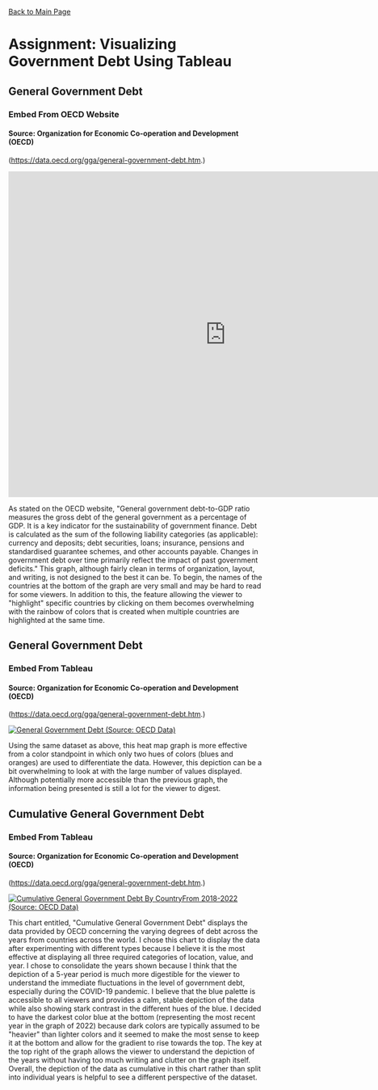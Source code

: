 [Back to Main Page](/README.md)

# Assignment: Visualizing Government Debt Using Tableau

## General Government Debt
### Embed From OECD Website
#### Source: Organization for Economic Co-operation and Development (OECD)
(https://data.oecd.org/gga/general-government-debt.htm.)
<iframe src="https://data.oecd.org/chart/7eMa" width="860" height="645" style="border: 0" mozallowfullscreen="true" webkitallowfullscreen="true" allowfullscreen="true"><a href="https://data.oecd.org/chart/7eMa" target="_blank">OECD Chart: General government debt, Total, % of GDP, Annual, 2018</a></iframe>

As stated on the OECD website, "General government debt-to-GDP ratio measures the gross debt of the general government as a percentage of GDP. It is a key indicator for the sustainability of government finance. Debt is calculated as the sum of the following liability categories (as applicable): currency and deposits; debt securities, loans; insurance, pensions and standardised guarantee schemes, and other accounts payable. Changes in government debt over time primarily reflect the impact of past government deficits." This graph, although fairly clean in terms of organization, layout, and writing, is not designed to the best it can be. To begin, the names of the countries at the bottom of the graph are very small and may be hard to read for some viewers. In addition to this, the feature allowing the viewer to "highlight" specific countries by clicking on them becomes overwhelming with the rainbow of colors that is created when multiple countries are highlighted at the same time.

## General Government Debt
### Embed From Tableau
#### Source: Organization for Economic Co-operation and Development (OECD)
(https://data.oecd.org/gga/general-government-debt.htm.)
<div class='tableauPlaceholder' id='viz1698970626839' style='position: relative'><noscript><a href='#'><img alt='General Government Debt (Source: OECD Data) ' src='https:&#47;&#47;public.tableau.com&#47;static&#47;images&#47;Ge&#47;Generalgovernmentdebt&#47;Sheet1&#47;1_rss.png' style='border: none' /></a></noscript><object class='tableauViz'  style='display:none;'><param name='host_url' value='https%3A%2F%2Fpublic.tableau.com%2F' /> <param name='embed_code_version' value='3' /> <param name='site_root' value='' /><param name='name' value='Generalgovernmentdebt&#47;Sheet1' /><param name='tabs' value='no' /><param name='toolbar' value='yes' /><param name='static_image' value='https:&#47;&#47;public.tableau.com&#47;static&#47;images&#47;Ge&#47;Generalgovernmentdebt&#47;Sheet1&#47;1.png' /> <param name='animate_transition' value='yes' /><param name='display_static_image' value='yes' /><param name='display_spinner' value='yes' /><param name='display_overlay' value='yes' /><param name='display_count' value='yes' /><param name='language' value='en-US' /><param name='filter' value='publish=yes' /></object></div>                
<script type='text/javascript'>                    
  var divElement = document.getElementById('viz1698970626839');                    
  var vizElement = divElement.getElementsByTagName('object')[0];                    
  vizElement.style.width='100%';vizElement.style.height=(divElement.offsetWidth*0.75)+'px';                    
  var scriptElement = document.createElement('script');                    
  scriptElement.src = 'https://public.tableau.com/javascripts/api/viz_v1.js';                    
  vizElement.parentNode.insertBefore(scriptElement, vizElement);                
</script>

Using the same dataset as above, this heat map graph is more effective from a color standpoint in which only two hues of colors (blues and oranges) are used to differentiate the data. However, this depiction can be a bit overwhelming to look at with the large number of values displayed. Although potentially more accessible than the previous graph, the information being presented is still a lot for the viewer to digest.

## Cumulative General Government Debt
### Embed From Tableau
#### Source: Organization for Economic Co-operation and Development (OECD)
(https://data.oecd.org/gga/general-government-debt.htm.)
<div class='tableauPlaceholder' id='viz1698973322991' style='position: relative'><noscript><a href='#'><img alt='Cumulative General Government Debt By CountryFrom 2018-2022 (Source: OECD Data) ' src='https:&#47;&#47;public.tableau.com&#47;static&#47;images&#47;Cu&#47;CumulativeGeneralgovernmentdebt&#47;Sheet1&#47;1_rss.png' style='border: none' /></a></noscript><object class='tableauViz'  style='display:none;'><param name='host_url' value='https%3A%2F%2Fpublic.tableau.com%2F' /> <param name='embed_code_version' value='3' /> <param name='site_root' value='' /><param name='name' value='CumulativeGeneralgovernmentdebt&#47;Sheet1' /><param name='tabs' value='no' /><param name='toolbar' value='yes' /><param name='static_image' value='https:&#47;&#47;public.tableau.com&#47;static&#47;images&#47;Cu&#47;CumulativeGeneralgovernmentdebt&#47;Sheet1&#47;1.png' /> <param name='animate_transition' value='yes' /><param name='display_static_image' value='yes' /><param name='display_spinner' value='yes' /><param name='display_overlay' value='yes' /><param name='display_count' value='yes' /><param name='language' value='en-US' /><param name='filter' value='publish=yes' /></object></div>                
<script type='text/javascript'>                    
  var divElement = document.getElementById('viz1698973322991');                    
  var vizElement = divElement.getElementsByTagName('object')[0];                    
  vizElement.style.width='100%';vizElement.style.height=(divElement.offsetWidth*0.75)+'px';                    
  var scriptElement = document.createElement('script');                    
  scriptElement.src = 'https://public.tableau.com/javascripts/api/viz_v1.js';                    
  vizElement.parentNode.insertBefore(scriptElement, vizElement);                
</script>

This chart entitled, "Cumulative General Government Debt" displays the data provided by OECD concerning the varying degrees of debt across the years from countries across the world. I chose this chart to display the data after experimenting with different types because I believe it is the most effective at displaying all three required categories of location, value, and year. I chose to consolidate the years shown because I think that the depiction of a 5-year period is much more digestible for the viewer to understand the immediate fluctuations in the level of government debt, especially during the COVID-19 pandemic. I believe that the blue palette is accessible to all viewers and provides a calm, stable depiction of the data while also showing stark contrast in the different hues of the blue. I decided to have the darkest color blue at the bottom (representing the most recent year in the graph of 2022) because dark colors are typically assumed to be "heavier" than lighter colors and it seemed to make the most sense to keep it at the bottom and allow for the gradient to rise towards the top. The key at the top right of the graph allows the viewer to understand the depiction of the years without having too much writing and clutter on the graph itself. Overall, the depiction of the data as cumulative in this chart rather than split into individual years is helpful to see a different perspective of the dataset.
